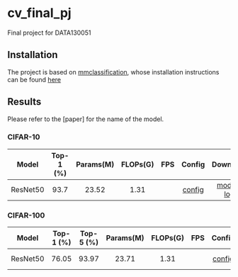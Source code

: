 # cv_final_pj
Final project for DATA130051

## Installation
The project is based on [mmclassification](https://github.com/open-mmlab/mmclassification), whose installation instructions can be found [here](https://github.com/open-mmlab/mmclassification/blob/master/docs/install.md)

## Results
Please refer to the [paper] for the name of the model.

### CIFAR-10
| Model    | Top-1 (%) | Params(M) | FLOPs(G) | FPS | Config                                         | Download                                       |
| :------: | :-------: | :-------: | :------: | :-: |:---------------------------------------------: | :-------------------------------------------:  |
| ResNet50 | 93.7      | 23.52     | 1.31     |     | [config](./configs/custom/resnet50_cifar10.py) | [model](https://drive.google.com/file/d/13tIdoBmxKD_V93CCI30kYAOvFqOxnrsq/view?usp=sharing) \| [log](./log/log_resnet50_cifar10.json) |

### CIFAR-100
| Model    | Top-1 (%) | Top-5 (%) |  Params(M) | FLOPs(G) | FPS | Config                                         | Download                                       |
| :------: | :-------: | :-------: | :--------: | :------: | :-: |:---------------------------------------------: | :-------------------------------------------:  |
| ResNet50 | 76.05     | 93.97     | 23.71      | 1.31     |     | [config](./configs/custom/resnet50_cifar10.py) | [model](https://drive.google.com/file/d/13tIdoBmxKD_V93CCI30kYAOvFqOxnrsq/view?usp=sharing) \| [log](./log/log_resnet50_cifar10.json) |
